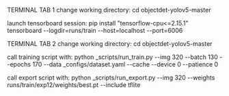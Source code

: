 TERMINAL TAB 1
change working directory:
cd objectdet-yolov5-master

launch tensorboard session:
pip install "tensorflow-cpu<=2.15.1"
tensorboard --logdir=runs/train --host=localhost --port=6006


TERMINAL TAB 2
change working directory:
cd objectdet-yolov5-master

call training script with:
python _scripts/run_train.py --img 320 --batch 130 --epochs 170 --data _configs/dataset.yaml --cache --device 0 --patience 0

call export script with:
python _scripts/run_export.py --img 320 --weights runs/train/exp12/weights/best.pt --include tflite
